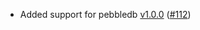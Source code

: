 - Added support for pebbledb [v1.0.0](https://github.com/cockroachdb/pebble/releases/tag/v1.0.0) ([\#112](https://github.com/cometbft/cometbft-db/pull/112))